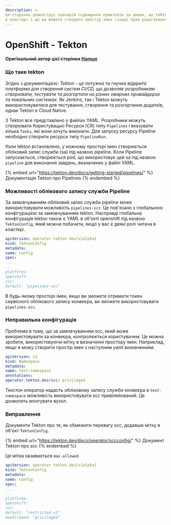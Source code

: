 ```yaml
---
description: >-
Ця сторінка демонструє сценарій підвищення привілеїв за умови, що tekton встановлено
в кластері і що ви можете створити простір імен (іноді прав редагування достатньо)
---
```


# OpenShift - Tekton

**Оригінальний автор цієї сторінки** [**Haroun**](https://www.linkedin.com/in/haroun-al-mounayar-571830211)

### Що таке tekton

Згідно з документацією: _Tekton - це потужна та гнучка відкрита платформа для створення систем CI/CD, що дозволяє розробникам створювати, тестувати та розгортати на різних хмарних провайдерах та локальних системах._ Як Jenkins, так і Tekton можуть використовуватися для тестування, створення та розгортання додатків, однак Tekton є Cloud Native.&#x20;

З Tekton все представлено у файлах YAML. Розробники можуть створювати Користувацькі Ресурси (CR) типу `Pipelines` і вказувати кілька `Tasks`, які вони хочуть виконати. Для запуску ресурсу Pipeline необхідно створити ресурси типу `PipelineRun`.

Коли tekton встановлено, у кожному просторі імен створюється обліковий запис служби (sa) під назвою pipeline. Коли Pipeline запускається, створюється pod, що використовує цей sa під назвою `pipeline` для виконання завдань, визначених у файлі YAML.

{% embed url="https://tekton.dev/docs/getting-started/pipelines/" %}
Документація Tekton про Pipelines
{% endembed %}

### Можливості облікового запису служби Pipeline

За замовчуванням обліковий запис служби pipeline може використовувати можливість `pipelines-scc`. Це пов'язано з глобальною конфігурацією за замовчуванням tekton. Насправді глобальна конфігурація tekton також є YAML в об'єкті openshift під назвою `TektonConfig`, який можна побачити, якщо у вас є деякі ролі читача в кластері.
```yaml
apiVersion: operator.tekton.dev/v1alpha1
kind: TektonConfig
metadata:
name: config
spec:
...
...
platforms:
openshift:
scc:
default: "pipelines-scc"
```
В будь-якому просторі імен, якщо ви зможете отримати токен сервісного облікового запису конвеєра, ви зможете використовувати `pipelines-scc`.

### Неправильна конфігурація

Проблема в тому, що за замовчуванням scc, який може використовувати sa конвеєра, контролюється користувачем. Це можна зробити, використовуючи мітку в визначенні простору імен. Наприклад, якщо я можу створити простір імен з наступним yaml визначенням:
```yaml
apiVersion: v1
kind: Namespace
metadata:
name: test-namespace
annotations:
operator.tekton.dev/scc: privileged
```
Текстон оператор надасть обліковому запису служби конвеєра в `test-namespace` можливість використовувати scc привілейований. Це дозволить монтувати вузол.

### Виправлення

Документи Tekton про те, як обмежити перевагу scc, додавши мітку в об'єкт `TektonConfig`.

{% embed url="https://tekton.dev/docs/operator/sccconfig/" %}
Документ Tekton про scc
{% endembed %}

Ця мітка називається `max-allowed`&#x20;
```yaml
apiVersion: operator.tekton.dev/v1alpha1
kind: TektonConfig
metadata:
name: config
spec:
...
...
platforms:
openshift:
scc:
default: "restricted-v2"
maxAllowed: "privileged"
```

